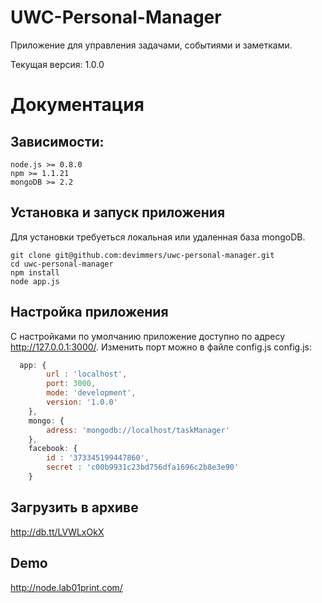 UWC-Personal-Manager
====================
Приложение для управления задачами, событиями и заметками.

Текущая версия: 1.0.0

Документация
====================
Зависимости:
------------
```  
node.js >= 0.8.0
npm >= 1.1.21
mongoDB >= 2.2
```  

Установка и запуск приложения
-----------------------------
Для установки требуеться локальная или удаленная база mongoDB. 
```  
git clone git@github.com:devimmers/uwc-personal-manager.git
cd uwc-personal-manager
npm install
node app.js
```  
Настройка приложения
--------------------

С настройками по умолчанию приложение доступно по адресу http://127.0.0.1:3000/. Изменить порт можно в файле config.js
config.js:
```javascript
  app: {
        url : 'localhost',
        port: 3000,
        mode: 'development',
        version: '1.0.0'
    },
    mongo: {
        adress: 'mongodb://localhost/taskManager'
    },
    facebook: {
        id : '373345199447860',
        secret : 'c00b9931c23bd756dfa1696c2b8e3e90'
    }
```  
Загрузить в архиве
------------------
http://db.tt/LVWLxOkX

Demo
----
http://node.lab01print.com/

